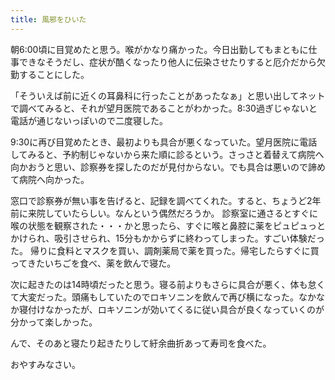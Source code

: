```yaml
---
title: 風邪をひいた
---
```


朝6:00頃に目覚めたと思う。喉がかなり痛かった。今日出勤してもまともに仕事できなそうだし、症状が酷くなったり他人に伝染させたりすると厄介だから欠勤することにした。

「そういえば前に近くの耳鼻科に行ったことがあったなぁ」と思い出してネットで調べてみると、それが望月医院であることがわかった。8:30過ぎじゃないと電話が通じないっぽいので二度寝した。

9:30に再び目覚めたとき、最初よりも具合が悪くなっていた。望月医院に電話してみると、予約制じゃないから来た順に診るという。さっさと着替えて病院へ向かおうと思い、診察券を探したのだが見付からない。でも具合は悪いので諦めて病院へ向かった。

窓口で診察券が無い事を告げると、記録を調べてくれた。すると、ちょうど2年前に来院していたらしい。なんという偶然だろうか。
診察室に通さるとすぐに喉の状態を観察された・・・かと思ったら、すぐに喉と鼻腔に薬をピュピュっとかけられ、吸引させられ、15分もかからずに終わってしまった。すごい体験だった。
帰りに食料とマスクを買い、調剤薬局で薬を買った。帰宅したらすぐに買ってきたいちごを食べ、薬を飲んで寝た。

次に起きたのは14時頃だったと思う。寝る前よりもさらに具合が悪く、体も怠くて大変だった。頭痛もしていたのでロキソニンを飲んで再び横になった。なかなか寝付けなかったが、ロキソニンが効いてくるに従い具合が良くなっていくのが分かって楽しかった。

んで、そのあと寝たり起きたりして紆余曲折あって寿司を食べた。

おやすみなさい。
